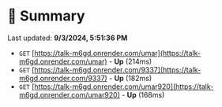 # 📖 Summary
Last updated: **9/3/2024, 5:51:36 PM**

- `GET` [https://talk-m6gd.onrender.com/umar](https://talk-m6gd.onrender.com/umar) - **Up** (214ms)
- `GET` [https://talk-m6gd.onrender.com/9337](https://talk-m6gd.onrender.com/9337) - **Up** (182ms)
- `GET` [https://talk-m6gd.onrender.com/umar920](https://talk-m6gd.onrender.com/umar920) - **Up** (168ms)
